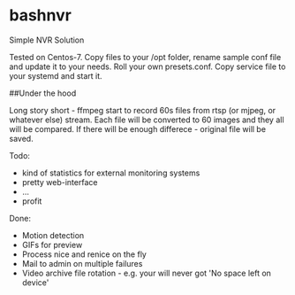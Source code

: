 # bashnvr

Simple NVR Solution

Tested on Centos-7. Copy files to your /opt folder, rename sample conf file and update it to your needs. Roll your own presets.conf. Copy service file to your systemd and start it.

##Under the hood

Long story short - ffmpeg start to record 60s files from rtsp (or mjpeg, or whatever else) stream. Each file will be converted to 60 images and they all will be compared. If there will be enough differece - original file will be saved. 


Todo:

* kind of statistics for external monitoring systems
* pretty web-interface
* ...
* profit


Done:

* Motion detection
* GIFs for preview
* Process nice and renice on the fly
* Mail to admin on multiple failures
* Video archive file rotation - e.g. your will never got 'No space left on device'